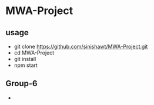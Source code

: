 # MWA-Project

##  usage
- git clone https://github.com/sinishawt/MWA-Project.git
- cd MWA-Project
- git install
- npm start

##  Group-6
- <member here>
